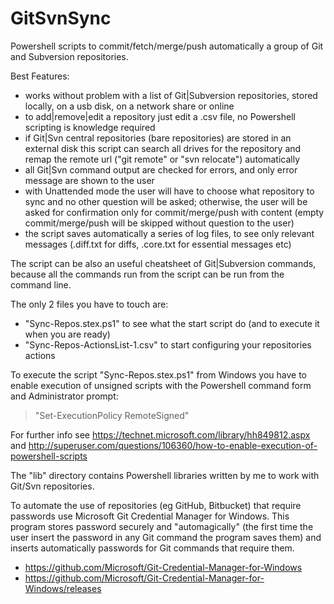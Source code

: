 # GitSvnSync
Powershell scripts to commit/fetch/merge/push automatically a group of Git and Subversion repositories.

Best Features:
* works without problem with a list of Git|Subversion repositories, stored locally, on a usb disk,
on a network share or online
* to add|remove|edit a repository just edit a .csv file, no Powershell scripting is knowledge required
* if Git|Svn central repositories (bare repositories) are stored in an external disk this script can search
all drives for the repository and remap the remote url ("git remote" or "svn relocate") automatically
* all Git|Svn command output are checked for errors, and only error message are shown to the user
* with Unattended mode the user will have to choose what repository to sync and no other question will be asked;
otherwise, the user will be asked for confirmation only for commit/merge/push with content (empty commit/merge/push
will be skipped without question to the user)
* the script saves automatically a series of log files, to see only relevant messages (.diff.txt for diffs, .core.txt
for essential messages etc)


The script can be also an useful cheatsheet of Git|Subversion commands, because all the commands run from the script
can be run from the command line.



The only 2 files you have to touch are:
* "Sync-Repos.stex.ps1" to see what the start script do (and to execute it when you are ready)
* "Sync-Repos-ActionsList-1.csv" to start configuring your repositories actions



To execute the script "Sync-Repos.stex.ps1" from Windows you have to enable
execution of unsigned scripts with the Powershell command form and Administrator prompt:
> "Set-ExecutionPolicy RemoteSigned"

For further info see https://technet.microsoft.com/library/hh849812.aspx and 
http://superuser.com/questions/106360/how-to-enable-execution-of-powershell-scripts



The "lib" directory contains Powershell libraries written by me to work with Git/Svn repositories.



To automate the use of repositories (eg GitHub, Bitbucket) that require passwords use Microsoft Git Credential Manager for Windows.
This program stores password securely and "automagically" (the first time the user insert the password in any Git command
the program saves them) and inserts automatically passwords for Git commands that require them.
* https://github.com/Microsoft/Git-Credential-Manager-for-Windows   
* https://github.com/Microsoft/Git-Credential-Manager-for-Windows/releases
